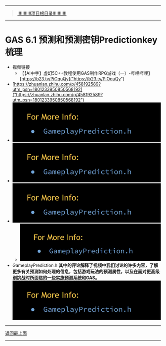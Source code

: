 ___________________________________________________________________________________________
> [!!!!!!!!!!!项目根目录!!!!!!!!!!!](./!!!!!!!!!!!项目目录!!!!!!!!!!!.md)

___________________________________________________________________________________________

# GAS 6.1 预测和预测密钥Predictionkey梳理
- 视频链接
    - 【【AI中字】虚幻5C++教程使用GAS制作RPG游戏（一）-哔哩哔哩】 [https://b23.tv/PiOquQy]("https://b23.tv/PiOquQy")
-  [https://zhuanlan.zhihu.com/p/458192589?utm_psn=1801233950850568192]("https://zhuanlan.zhihu.com/p/458192589?utm_psn=1801233950850568192")
-  ![图片](https://github.com/liyunlong618/MyNote/blob/master/%E8%99%9A%E5%B9%BBC++/%E6%A8%A1%E5%9D%97/GAS/GAS%E7%AC%AC%E4%BA%8C%E5%AD%A3-%E6%9A%97%E9%BB%91%E7%A0%B4%E5%9D%8F%E7%A5%9ELike%E6%B8%B8%E6%88%8F/%E9%85%8D%E5%9B%BE/GAS_6.1/GAS%206.1%20%E9%A2%84%E6%B5%8B%E5%92%8C%E9%A2%84%E6%B5%8B%E5%AF%86%E9%92%A5Predictionkey%E6%A2%B3%E7%90%86-%E5%B9%95%E5%B8%83%E5%9B%BE%E7%89%87-293674-801409.png?raw=true-651185-354793.png?raw=true)
-  ![图片](https://github.com/liyunlong618/MyNote/blob/master/%E8%99%9A%E5%B9%BBC++/%E6%A8%A1%E5%9D%97/GAS/GAS%E7%AC%AC%E4%BA%8C%E5%AD%A3-%E6%9A%97%E9%BB%91%E7%A0%B4%E5%9D%8F%E7%A5%9ELike%E6%B8%B8%E6%88%8F/%E9%85%8D%E5%9B%BE/GAS_6.1/GAS%206.1%20%E9%A2%84%E6%B5%8B%E5%92%8C%E9%A2%84%E6%B5%8B%E5%AF%86%E9%92%A5Predictionkey%E6%A2%B3%E7%90%86-%E5%B9%95%E5%B8%83%E5%9B%BE%E7%89%87-293674-801409.png?raw=true-681013-151974.png?raw=true)
-  ![图片](https://github.com/liyunlong618/MyNote/blob/master/%E8%99%9A%E5%B9%BBC++/%E6%A8%A1%E5%9D%97/GAS/GAS%E7%AC%AC%E4%BA%8C%E5%AD%A3-%E6%9A%97%E9%BB%91%E7%A0%B4%E5%9D%8F%E7%A5%9ELike%E6%B8%B8%E6%88%8F/%E9%85%8D%E5%9B%BE/GAS_6.1/GAS%206.1%20%E9%A2%84%E6%B5%8B%E5%92%8C%E9%A2%84%E6%B5%8B%E5%AF%86%E9%92%A5Predictionkey%E6%A2%B3%E7%90%86-%E5%B9%95%E5%B8%83%E5%9B%BE%E7%89%87-293674-801409.png?raw=true-749898-562193.png?raw=true)
    -  ![图片](https://github.com/liyunlong618/MyNote/blob/master/%E8%99%9A%E5%B9%BBC++/%E6%A8%A1%E5%9D%97/GAS/GAS%E7%AC%AC%E4%BA%8C%E5%AD%A3-%E6%9A%97%E9%BB%91%E7%A0%B4%E5%9D%8F%E7%A5%9ELike%E6%B8%B8%E6%88%8F/%E9%85%8D%E5%9B%BE/GAS_6.1/GAS%206.1%20%E9%A2%84%E6%B5%8B%E5%92%8C%E9%A2%84%E6%B5%8B%E5%AF%86%E9%92%A5Predictionkey%E6%A2%B3%E7%90%86-%E5%B9%95%E5%B8%83%E5%9B%BE%E7%89%87-293674-801409.png?raw=true-377747-343358.png?raw=true)
- GameplayPrediction.h **其中的评论解释了视频中我们讨论的许多内容，了解更多有关预测如何处理的信息，包括游戏玩法的预测属性，以及在面对更高级别挑战时所面临的一些实施预测系统和GAS。** ![图片](https://github.com/liyunlong618/MyNote/blob/master/%E8%99%9A%E5%B9%BBC++/%E6%A8%A1%E5%9D%97/GAS/GAS%E7%AC%AC%E4%BA%8C%E5%AD%A3-%E6%9A%97%E9%BB%91%E7%A0%B4%E5%9D%8F%E7%A5%9ELike%E6%B8%B8%E6%88%8F/%E9%85%8D%E5%9B%BE/GAS_6.1/GAS%206.1%20%E9%A2%84%E6%B5%8B%E5%92%8C%E9%A2%84%E6%B5%8B%E5%AF%86%E9%92%A5Predictionkey%E6%A2%B3%E7%90%86-%E5%B9%95%E5%B8%83%E5%9B%BE%E7%89%87-293674-801409.png?raw=true-293674-801409.png?raw=true)

___________________________________________________________________________________________

[返回最上面](#处理关键点)
___________________________________________________________________________________________